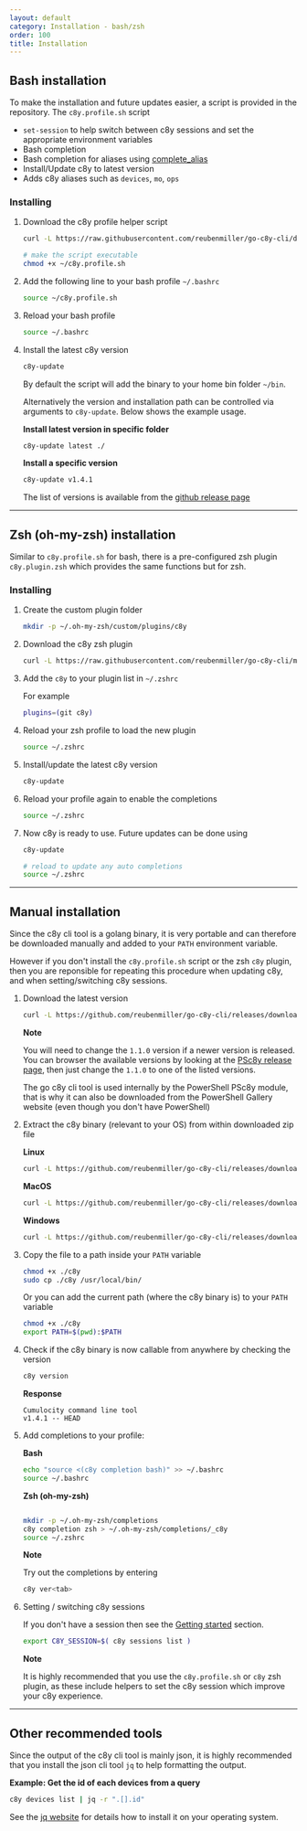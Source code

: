 ```yaml
---
layout: default
category: Installation - bash/zsh
order: 100
title: Installation
---
```


## Bash installation

To make the installation and future updates easier, a script is provided in the repository. The `c8y.profile.sh` script 

* `set-session` to help switch between c8y sessions and set the appropriate environment variables
* Bash completion
* Bash completion for aliases using [complete_alias](https://raw.githubusercontent.com/cykerway/complete-alias/master/complete_alias)
* Install/Update c8y to latest version
* Adds c8y aliases such as `devices`, `mo`, `ops`

### Installing

1. Download the c8y profile helper script

    ```sh
    curl -L https://raw.githubusercontent.com/reubenmiller/go-c8y-cli/develop/tools/bash/c8y.profile.sh -o ~/c8y.profile.sh

    # make the script executable
    chmod +x ~/c8y.profile.sh
    ```

2. Add the following line to your bash profile `~/.bashrc`

    ```sh
    source ~/c8y.profile.sh
    ```

3. Reload your bash profile

    ```sh
    source ~/.bashrc
    ```

4. Install the latest c8y version

    ```sh
    c8y-update
    ```

    By default the script will add the binary to your home bin folder `~/bin`.

    Alternatively the version and installation path can be controlled via arguments to `c8y-update`. Below shows the example usage.

    **Install latest version in specific folder**

    ```sh
    c8y-update latest ./
    ```

    **Install a specific version**

    ```sh
    c8y-update v1.4.1
    ```

    The list of versions is available from the [github release page](https://github.com/reubenmiller/go-c8y-cli/releases)

---

## Zsh (oh-my-zsh) installation

Similar to `c8y.profile.sh` for bash, there is a pre-configured zsh plugin `c8y.plugin.zsh` which provides the same functions but for zsh.

### Installing

1. Create the custom plugin folder

    ```sh
    mkdir -p ~/.oh-my-zsh/custom/plugins/c8y
    ```

2. Download the c8y zsh plugin

    ```sh
    curl -L https://raw.githubusercontent.com/reubenmiller/go-c8y-cli/master/tools/bash/c8y.plugin.zsh -o ~/.oh-my-zsh/custom/plugins/c8y/c8y.plugin.zsh

    ```

3. Add the `c8y` to your plugin list in `~/.zshrc`

    For example

    ```sh
    plugins=(git c8y)
    ```

4. Reload your zsh profile to load the new plugin

    ```sh
    source ~/.zshrc
    ```

5. Install/update the latest c8y version

    ```sh
    c8y-update
    ```

6. Reload your profile again to enable the completions

    ```sh
    source ~/.zshrc
    ```

7. Now c8y is ready to use. Future updates can be done using

    ```sh
    c8y-update

    # reload to update any auto completions
    source ~/.zshrc
    ```

---

## Manual installation

Since the c8y cli tool is a golang binary, it is very portable and can therefore be downloaded manually and added to your `PATH` environment variable.

However if you don't install the `c8y.profile.sh` script or the zsh `c8y` plugin, then you are reponsible for repeating this procedure when updating c8y, and when setting/switching c8y sessions.

1. Download the latest version

    ```sh
    curl -L https://github.com/reubenmiller/go-c8y-cli/releases/download/latest/c8y.windows.exe -o c8y
    ```

    **Note**

    You will need to change the `1.1.0` version if a newer version is released. You can browser the available versions by looking at the [PSc8y release page](https://www.powershellgallery.com/packages/PSc8y), then just change the `1.1.0` to one of the listed versions.

    The go c8y cli tool is used internally by the PowerShell PSc8y module, that is why it can also be downloaded from the PowerShell Gallery website (even though you don't have PowerShell)

1. Extract the c8y binary (relevant to your OS) from within downloaded zip file

    **Linux**

    ```sh
    curl -L https://github.com/reubenmiller/go-c8y-cli/releases/download/latest/c8y.linux -o ./c8y
    ```

    **MacOS**

    ```sh
    curl -L https://github.com/reubenmiller/go-c8y-cli/releases/download/latest/c8y.macos -o ./c8y
    ```

    **Windows**

    ```sh
    curl -L https://github.com/reubenmiller/go-c8y-cli/releases/download/latest/c8y.windows.exe -o ./c8y
    ```


1. Copy the file to a path inside your `PATH` variable

    ```sh
    chmod +x ./c8y
    sudo cp ./c8y /usr/local/bin/
    ```

    Or you can add the current path (where the c8y binary is) to your `PATH` variable

    ```sh
    chmod +x ./c8y
    export PATH=$(pwd):$PATH
    ```

1. Check if the c8y binary is now callable from anywhere by checking the version

    ```sh
    c8y version
    ```

    **Response**

    ```plaintext
    Cumulocity command line tool
    v1.4.1 -- HEAD
    ```

1. Add completions to your profile:

    **Bash**

    ```sh
    echo "source <(c8y completion bash)" >> ~/.bashrc
    source ~/.bashrc
    ```

    **Zsh (oh-my-zsh)**

    ```sh

    mkdir -p ~/.oh-my-zsh/completions
    c8y completion zsh > ~/.oh-my-zsh/completions/_c8y
    source ~/.zshrc
    ```

    **Note**

    Try out the completions by entering

    ```sh
    c8y ver<tab>
    ```

1. Setting / switching c8y sessions

    If you don't have a session then see the [Getting started](https://reubenmiller.github.io/go-c8y-cli/docs/2-getting-started-bash/) section.

    ```sh
    export C8Y_SESSION=$( c8y sessions list )
    ```

    **Note**

    It is highly recommended that you use the `c8y.profile.sh` or `c8y` zsh plugin, as these include helpers to set the c8y session which improve your c8y experience.

---

## Other recommended tools

Since the output of the c8y cli tool is mainly json, it is highly recommended that you install the json cli tool `jq` to help formatting the output.

**Example: Get the id of each devices from a query**

```sh
c8y devices list | jq -r ".[].id"
```

See the [jq website](https://stedolan.github.io/jq/download/) for details how to install it on your operating system.
